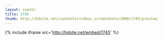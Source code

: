 ```yaml
---
layout: sieutv
title: 1745
thumb: http://hdsite.net/contents/videos_screenshots/1000/1745/preview_360p.mp4.jpg
---
```

{% include iframe src='http://hdsite.net/embed/1745' %}
 
